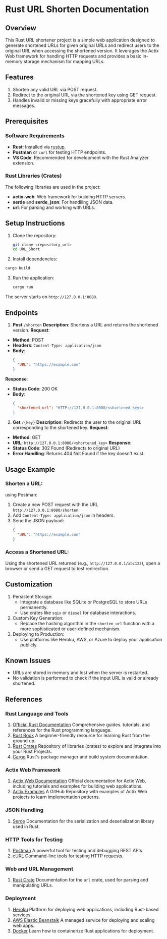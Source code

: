 # Rust URL Shorten Documentation
## Overview
This Rust URL shortener project is a simple web application designed to generate shortened URLs for given original URLs and redirect users to the original URL when accessing the shortened version. It leverages the Actix Web framework for handling HTTP requests and provides a basic in-memory storage mechanism for mapping URLs.

## Features
1. Shorten any valid URL via POST request.
2. Redirect to the original URL via the shortened key using GET request.
3. Handles invalid or missing keys gracefully with appropriate error messages.

## Prerequisites
### Software Requirements
  - **Rust**: Installed via [rustup](https://www.rust-lang.org/tools/install).
  - **Postman** or `curl` for testing HTTP endpoints.
  - **VS Code**: Recommended for development with the Rust Analyzer extension.

### Rust Libraries (Crates)
The following libraries are used in the project:
  - **actix-web**: Web framework for building HTTP servers.
  - **serde** and **serde_json**: For handliing JSON data.
  - **url**: For parsing and working with URLs.

## Setup Instructions
1. Clone the repository:
   ```bash
   git clone <repository_url>
   cd URL_Short
   ```
2. Install dependencies:
  ```bash
  cargo build
  ```
3. Run the application:
   ```bash
   cargo run
   ```
The server starts on `http://127.0.0.1:8080`.

## Endpoints
1. **Post** `/shorten`
**Description**: Shortens a URL and returns the shortened version.
**Request**:
  - **Method**: POST
  - **Headers**: `Content-Type: application/json`
  - **Body**:
    ```Json
    {
      "URL": "https://example.com"
    }
    ```
**Response**:
  - **Status Code**: 200 OK
  - **Body**:
    ```Json
    {
      "shortened_url": "HTTP://127.0.0.1:8080/<shortened_keys>
    }
    ```
2. **Get** `/{key}`
**Description**: Redirects the user to the original URL corresponding to the shortened key.
**Request**:
  - **Method**: GET
  - **URL**: `http://127.0.0.1:8080/<shortened_key>`
**Response**:
  - **Status Code**: 302 Found (Redirects to original URL)
  - **Error Handling**: Returns 404 Not Found if the key doesn't exist.

## Usage Example
### **Shorten a URL**:
using Postman:
1. Create a new POST request with the URL `http://127.0.0.1:8080/shorten`.
2. Add `Content-Type: application/json` in headers.
3. Send the JSON payload:
   ```JSON
   {
     "URL": "https://example.com"
   }
   ```
### **Access a Shortened URL**:
Using the shortened URL returned (e.g., `http://127.0.0.1/abc123`), open a browser or send a GET request to test redirection.

## Customization
1. Persistent Storage:
   - Integrate a database like SQLite or PostgreSQL to store URLs permanently.
   - Use crates like `sqix` or `diesel` for database interactions.
2. Custom Key Generation:
   - Replace the hashing algorithm in the `shorten_url` function with a more sophisticated or user-defined mechanism.
3. Deploying to Production:
   - Use platforms like Heroku, AWS, or Azure to deploy your application publicly.
  
## Known Issues
  - URLs are stored in memory and lost when the server is restarted.
  - No validation is performed to check if the input URL is valid or already shortened.

## References
### Rust Language and Tools
1. [Official Rust Documentation](https://doc.rust-lang.org/stable/)
   Comprehensive guides. tutorials, and references for the Rust programming language.
2. [Rust Book](https://doc.rust-lang.org/book/)
   A beginner-friendly resource for learning Rust from the ground up.
3. [Rust Crates](https://crates.io/)
   Repository of libraries (crates) to explore and integrate into your Rust Projects.
4. [Cargo](https://doc.rust-lang.org/cargo/)
   Rust's package manager and build system documentation.

### Actix Web Framework
1. [Actix Web Documentation](https://actix.rs/docs/)
   Official documentation for Actix Web, including tutorials and examples for building web applications.
2. [Actix Examples](https://github.com/actix/examples)
   A GitHub Repository with examples of Actix Web projects to learn implementation patterns.

### JSON Handling
1. [Serde](https://serde.rs/)
   Documentation for the serialization and deserialization library used in Rust.

### HTTP Tools for Testing
1. [Postman](https://www.postman.com/)
   A powerful tool for testing and debugging REST APIs.
2. [cURL](https://curl.se/)
   Command-line tools for testing HTTP requests.

### Web and URL Management
1. [Rust Crate](https://docs.rs/url/latest/url/)
   Documentation for the `url` crate, used for parsing and manipulating URLs.

### Deployment
1. [Heroku](https://www.heroku.com/)
   Platform for deploying web applications, including Rust-based services.
2. [AWS Elastic Beanstalk](https://aws.amazon.com/elasticbeanstalk/)
   A managed service for deploying and scaling web apps.
3. [Docker](https://www.docker.com/)
   Learn how to containerize Rust applications for deployment.
